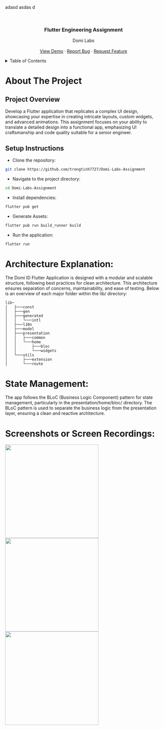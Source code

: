 
<a name="readme-top"></a>
adasd asdas d
<!-- PROJECT LOGO -->
<br />
<div align="center">
  <a href="https://github.com/trongtinh7727/StudentManager/">
  </a>

  <h3 align="center">Flutter Engineering Assignment
 </h3>

  <p align="center">
    Domi Labs
    <br />
    <br />
    <a href="https://github.com/trongtinh7727/StudentManager/">View Demo</a>
    ·
    <a href="https://github.com/trongtinh7727/StudentManager/issues">Report Bug</a>
    ·
    <a href="https://github.com/trongtinh7727/StudentManager/issues">Request Feature</a>
  </p>
</div>

<!--   -->
<details>
  <summary>Table of Contents</summary>
  <ol>
   <li><a href="#project-overview">Project Overview</a></li>
   </li>
    <li><a href="#setup-instructions">Setup Instructions</a></li>
    <li><a href="#architecture-explanation">Architecture Explanation</a></li>
    <li><a href="#state-management">State Management</a></li>
    <li><a href="#screenshots-or-screen-recordings">Screenshots or Screen Recordings</a></li>
  </ol>
</details>



<!-- ABOUT THE PROJECT -->
# About The Project

## Project Overview
Develop a Flutter application that replicates a complex UI design, showcasing your expertise in creating intricate layouts, custom widgets, and advanced animations. This assignment focuses on your ability to translate a detailed design into a functional app, emphasizing UI craftsmanship and code quality suitable for a senior engineer.

## Setup Instructions
- Clone the repository:

```bash
git clone https://github.com/trongtinh7727/Domi-Labs-Assignment
```

- Navigate to the project directory:
```bash
cd Domi-Labs-Assignment
```
- Install dependencies:
```bash
flutter pub get
```
- Generate Assets:
```bash
flutter pub run build_runner build   
```
- Run the application:
```bash
flutter run
```

# Architecture Explanation:
The Domi ID Flutter Application is designed with a modular and scalable structure, following best practices for clean architecture. This architecture ensures separation of concerns, maintainability, and ease of testing. Below is an overview of each major folder within the lib/ directory:

```
lib─
│   ├───const
│   ├───gen
│   ├───generated
│   │   └───intl
│   ├───l10n
│   ├───model
│   ├───presentation
│   │   ├───common
│   │   └───home
│   │       ├───bloc
│   │       └───widgets
│   └───utils
│       ├───extension
│       └───route
```

# State Management:
The app follows the BLoC (Business Logic Component) pattern for state management, particularly in the presentation/home/bloc/ directory. The BLoC pattern is used to separate the business logic from the presentation layer, ensuring a clean and reactive architecture.

# Screenshots or Screen Recordings:
<img src="https://github.com/user-attachments/assets/99cc22de-2a39-4293-bd61-1adbc5f56061" width="300"/>
<img src="https://github.com/user-attachments/assets/da277f76-a7a2-452c-9549-5e77689dbab7" width="300"/>
<img src="https://github.com/user-attachments/assets/808223ac-3c11-4f25-8a80-479486b4a2c4" width="300"/>



